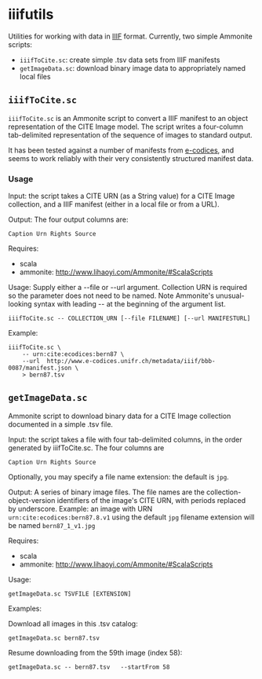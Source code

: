 # iiifutils

Utilities for working with data in [IIIF](http://iiif.io/) format.  Currently, two simple Ammonite scripts:


- `iiifToCite.sc`:  create simple .tsv data sets from IIIF manifests
- `getImageData.sc`:  download binary image data to appropriately named local files


## `iiifToCite.sc`

`iiifToCite.sc` is an Ammonite script to convert a IIIF manifest to an object representation of the CITE Image model.  The script writes a four-column tab-delimited representation of the sequence of images to standard output.

It has been tested against a number of manifests from [e-codices](http://www.e-codices.unifr.ch/en), and seems to work reliably with their very consistently structured manifest data.

### Usage

Input:  the script takes a CITE URN (as a String value) for a CITE Image collection,
and a IIIF manifest (either in a local file or from a URL).

Output: The four output columns are:

    Caption Urn Rights Source


Requires:

- scala
- ammonite: http://www.lihaoyi.com/Ammonite/#ScalaScripts


Usage:  Supply either a --file or --url argument.  Collection URN is required so the parameter does not need to be named. Note Ammonite's unusual-looking syntax with leading -- at  the beginning of the argument list.

    iiifToCite.sc -- COLLECTION_URN [--file FILENAME] [--url MANIFESTURL]


Example:

    iiifToCite.sc \
        -- urn:cite:ecodices:bern87 \
        --url  http://www.e-codices.unifr.ch/metadata/iiif/bbb-0087/manifest.json \
        > bern87.tsv


## `getImageData.sc`

Ammonite script to download binary data for a CITE Image collection
documented in a simple .tsv file.

Input:  the script takes a file with four tab-delimited columns, in the order generated by iiifToCite.sc.  The four columns are

    Caption Urn Rights Source

Optionally, you may specify a file name extension:  the default is `jpg`.

Output: A series of binary image files.  The file names are the collection-object-version identifiers of the image's CITE URN, with periods replaced by underscore.  Example:  an image with URN `urn:cite:ecodices:bern87.8.v1` using the default `jpg` filename extension will be named `bern87_1_v1.jpg`

Requires:

- scala
- ammonite: http://www.lihaoyi.com/Ammonite/#ScalaScripts


Usage:

    getImageData.sc TSVFILE [EXTENSION]


Examples:

Download all images in this .tsv catalog:

    getImageData.sc bern87.tsv

Resume downloading from the 59th image (index 58):

    getImageData.sc -- bern87.tsv   --startFrom 58
